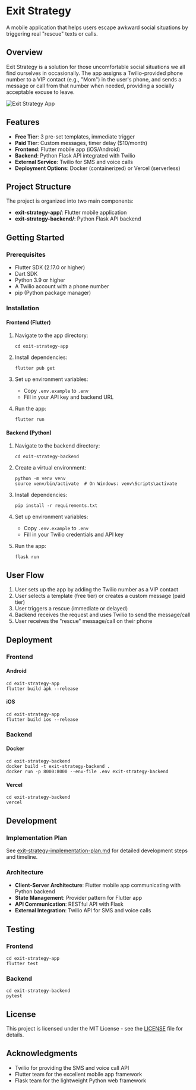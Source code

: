 # Exit Strategy

A mobile application that helps users escape awkward social situations by triggering real "rescue" texts or calls.

## Overview

Exit Strategy is a solution for those uncomfortable social situations we all find ourselves in occasionally. The app assigns a Twilio-provided phone number to a VIP contact (e.g., "Mom") in the user's phone, and sends a message or call from that number when needed, providing a socially acceptable excuse to leave.

![Exit Strategy App](https://via.placeholder.com/800x400?text=Exit+Strategy+App)

## Features

- **Free Tier**: 3 pre-set templates, immediate trigger
- **Paid Tier**: Custom messages, timer delay ($10/month)
- **Frontend**: Flutter mobile app (iOS/Android)
- **Backend**: Python Flask API integrated with Twilio
- **External Service**: Twilio for SMS and voice calls
- **Deployment Options**: Docker (containerized) or Vercel (serverless)

## Project Structure

The project is organized into two main components:

- **exit-strategy-app/**: Flutter mobile application
- **exit-strategy-backend/**: Python Flask API backend

## Getting Started

### Prerequisites

- Flutter SDK (2.17.0 or higher)
- Dart SDK
- Python 3.9 or higher
- A Twilio account with a phone number
- pip (Python package manager)

### Installation

#### Frontend (Flutter)

1. Navigate to the app directory:
   ```
   cd exit-strategy-app
   ```

2. Install dependencies:
   ```
   flutter pub get
   ```

3. Set up environment variables:
   - Copy `.env.example` to `.env`
   - Fill in your API key and backend URL

4. Run the app:
   ```
   flutter run
   ```

#### Backend (Python)

1. Navigate to the backend directory:
   ```
   cd exit-strategy-backend
   ```

2. Create a virtual environment:
   ```
   python -m venv venv
   source venv/bin/activate  # On Windows: venv\Scripts\activate
   ```

3. Install dependencies:
   ```
   pip install -r requirements.txt
   ```

4. Set up environment variables:
   - Copy `.env.example` to `.env`
   - Fill in your Twilio credentials and API key

5. Run the app:
   ```
   flask run
   ```

## User Flow

1. User sets up the app by adding the Twilio number as a VIP contact
2. User selects a template (free tier) or creates a custom message (paid tier)
3. User triggers a rescue (immediate or delayed)
4. Backend receives the request and uses Twilio to send the message/call
5. User receives the "rescue" message/call on their phone

## Deployment

### Frontend

#### Android

```
cd exit-strategy-app
flutter build apk --release
```

#### iOS

```
cd exit-strategy-app
flutter build ios --release
```

### Backend

#### Docker

```
cd exit-strategy-backend
docker build -t exit-strategy-backend .
docker run -p 8000:8000 --env-file .env exit-strategy-backend
```

#### Vercel

```
cd exit-strategy-backend
vercel
```

## Development

### Implementation Plan

See [exit-strategy-implementation-plan.md](exit-strategy-implementation-plan.md) for detailed development steps and timeline.

### Architecture

- **Client-Server Architecture**: Flutter mobile app communicating with Python backend
- **State Management**: Provider pattern for Flutter app
- **API Communication**: RESTful API with Flask
- **External Integration**: Twilio API for SMS and voice calls

## Testing

### Frontend

```
cd exit-strategy-app
flutter test
```

### Backend

```
cd exit-strategy-backend
pytest
```

## License

This project is licensed under the MIT License - see the [LICENSE](LICENSE) file for details.

## Acknowledgments

- Twilio for providing the SMS and voice call API
- Flutter team for the excellent mobile app framework
- Flask team for the lightweight Python web framework
